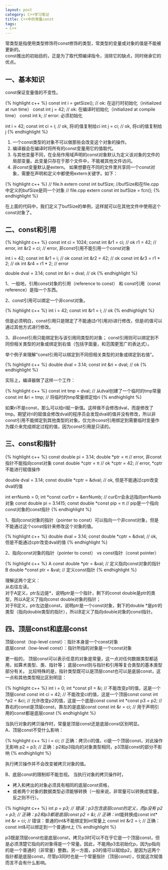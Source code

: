 ```yaml
---
layout: post
category: C++学习笔记
title: C++中的常量const
tags: 
- C++
---
```


常类型是指使用类型修饰符const修饰的类型，常类型的变量或对象的值是不能被更新的。  
const推出的初始目的，正是为了取代预编译指令，消除它的缺点，同时继承它的优点。


## 一、基本知识

const保证变量值的不变性。

{% highlight c++ %}
const int i = getSize(); // ok: 在运行时初始化（initialized at run time）
const int j = 42;        // ok: 在编译时初始化（initialized at compile time）
const int k;             // error: 必须初始化

int i = 42;
const int ci = i;     // ok, 将i的值复制给ci
int j = ci;           // ok, 将ci的值复制给j
{% endhighlight %}

1. 一个const类型的对象不可以做那些会改变这个对象的操作。
2. 编译器会在编译时将所有的const变量用它的值取代。
3. 与其他变量不同，在全局作用域声明的const对象默认为定义该对象的文件的局部变量。此变量只存在于那个文件中，不能被其他文件访问。
4. 非const变量默认是extern。 
如果想要在不同的文件里共享同一个const对象，需要在声明和定义中都使用extern关键字。如下：

{% highlight c++ %}
// file.h
extern const int bufSize; //bufSize和在file.cpp中定义的bufSize是同一个对象
// file.cpp
extern const int bufSize = fcn(); 
{% endhighlight %}

在上面的代码中，我们定义了bufSize的单例，这样就可以在其他文件中使用这个const对象了。

## 二、const和引用

{% highlight c++ %}
const int ci = 1024;
const int &r1 = ci;    // ok
r1 = 42;               // error,
int &r2 = ci;          // error, 非const引用不能引用一个const对象

int i = 42;
const int &r1 = i;      // ok
const int &r2 = 42;     // ok
const int &r3 = r1 * 2; // ok
int &r4 = r1 * 2;        // error

double dval = 3.14;
const int &ri = dval;   // ok
{% endhighlight %}

1、一般地，引用const对象的引用（reference to const） 和 const引用（const reference）是指一个东西。

2、const引用可以绑定一个非const对象。

{% highlight c++ %}
int i = 42;
const int &r1 = i;     // ok
{% endhighlight %}

但是必须明白，const引用只是限定了不能通过r1引用对i进行修改，但是i的值可以通过其他方式进行修改。

3、非const引用只能绑定到与该引用同类型的对象；
const引用则可以绑定到不同但相关类型的对象或绑定到右值（包括字面量，和范围更宽广的表达式）。

举个例子来理解“const引用可以绑定到不同但相关类型的对象或绑定到右值”。

{% highlight c++ %}
double dval = 3.14;
const int &ri = dval;     // ok
{% endhighlight %}

实际上，编译器做了这样一个工作：

{% highlight c++ %}
const int tmp = dval;     // 从dval创建了一个临时的tmp常量
const int &ri = tmp;     // 将临时的tmp常量绑定给ri
{% endhighlight %}

如果ri不是const，那么可以给ri赋一新值。这样做不会修改dval，而是修改了tmp。期望对ri的赋值会修改dval的程序员会发现dval的值并没有修改，所以非const引用不能绑定到其他类型的对象。仅允许const引用绑定到需要临时变量作为媒介来完成绑定过程的值，因为const引用是只读的。 


## 三、const和指针

{% highlight c++ %}
const double pi = 3.14;
double *ptr = &pi;          // error, 非const指针不能指向const对象
const double *cptr = &pi;   // ok
*cptr = 42;                 // error, *cptr不能进行赋值操作

double dval = 3.14;
const double *cptr = &dval;     // ok, 但是不能通过cptr改变dval的值

int errNumb = 0;
int *const curErr = &errNumb;     // curErr会永远指向errNumb对象
const double pi = 3.1415;
const double *const pip = &pi;     // pip是一个指向const对象的const指针
{% endhighlight %}

1、指向const对象的指针（pointer to const）可以指向一个非const对象，但是不能通过这个const指针来修改这个对象的值。

{% highlight c++ %}
double dval = 3.14;
const double *cptr = &dval;     // ok, 但是不能通过cptr改变dval的值
{% endhighlight %}

2、指向const对象的指针（pointer to const） vs const指针（const pointer）

{% highlight c++ %}
A const double *ptr = &val;     // 定义指向const对象的指针
B double *const ptr = &val;     // 定义const指针
{% endhighlight %}

  理解这两个定义：  
  从右往左读。  
  对于A定义，ptr左边是*，说明ptr是一个指针，剩下的const double是ptr的类型，所以A定义了指向const double对象的指针；  
  对于B定义，ptr左边是const，说明ptr是一个const对象，剩下的double *是ptr的类型（指向double类型的指针），所以B定义了指向double对象的const指针。

## 四、顶层const和底层const

顶层const（top-level const）：指针本身是一个const对象  
底层const（low-level const）：指针所指的对象是一个const对象

更一般的，
顶层const可以表示任意的对象是常量，这一点对任何数据类型都适用，如算术类型、类、指针等；
底层const则与指针和引用等复合类型的基本类型部分有关。
比较特殊的是，指针类型既可以是顶层const也可以是底层const，这一点和其他类型相比区别明显：

{% highlight c++ %}
int i = 0; 
int *const p1 = &i;         // 不能改变p1的值，这是一个顶层const 
const int ci = 42;      // 不能改变ci的值，这是一个顶层const 
const int *p2 = &ci;        // 允许改变p2的值，这是一个底层const 
const int *const p3 = p2; // 靠右的const是顶层const，靠左的是底层const 
const int &r = ci;       // 用于声明引用的const都是底层const
{% endhighlight %}

 当执行对象的拷贝操作时，常量是顶层const还是底层const区别明显。  
A、顶层const不受什么影响：

{% highlight c++ %}
i = ci;     // 正确：拷贝ci的值，ci是一个顶层const，对此操作无影响 
p2 = p3;    // 正确：p2和p3指向的对象类型相同，p3顶层const的部分不影响
{% endhighlight %}

执行拷贝操作并不会改变被拷贝对象的值。

B、底层const的限制却不能忽视。
当执行对象的拷贝操作时，

* 拷入和拷出的对象必须具有相同的底层const资格，
* 或者两个对象的数据类型必须能够转换（一般来说，非常量可以转换成常量，反之则不行）。

{% highlight c++ %}
int *p = p3;            // 错误：p3包含底层const的定义，而p没有 
p2 = p3;                // 正确：p2和p3都是底层const 
p2 = &i;                // 正确：int*能转换成const int* 
int &r = ci;            // 错误：普通的int&不能绑定到int常量上 
const int &r2 = i;      // 正确：const int&可以绑定到一个普通int上
{% endhighlight %}

p3既是顶层const也是底层const，拷贝p3时可以不在乎它是一个顶层const，但是必须清楚它指向的对象得是一个常量。因此，不能用p3去初始化p，因为p指向的是一个普通的（非常量）整数。另一方面，p3的值可以赋给p2，是因为这两个指针都是底层const，尽管p3同时也是一个常量指针（顶层const），仅就这次赋值而言不会有什么影响。
 
